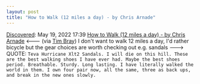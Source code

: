 ```yaml
---
layout: post
title: "How to Walk (12 miles a day) - by Chris Arnade"
---
```

[Discovered](http://rolandtanglao.com/2020/07/29/p1-blogthis-checkvist-list-links-to-blog/): May 19, 2022 17:39   [How to Walk (12 miles a day) - by Chris Arnade](https://walkingtheworld.substack.com/p/how-to-walk-12-miles-a-day?s=r) <--- (via [Tim Bray](https://www.tbray.org/ongoing/When/202x/2022/05/06/Long-Links)) I don't want to walk 12 miles a day, I'd rather bicycle but the gear choices are worth checking out e.g. sandals ---> QUOTE: `Teva Hurricane Xlt2 Sandals. I will die on this hill. These are the best walking shoes I have ever had. Maybe the best shoes period. Breathable. Sturdy. Long lasting. I have literally walked the world in them. I own four pair now, all the same, three as back ups, and break in the new ones slowly. `
